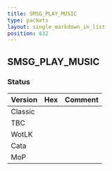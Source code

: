 ```yaml
---
title: SMSG_PLAY_MUSIC
type: packets
layout: single_markdown_in_list
position: 632
---
```


## SMSG_PLAY_MUSIC

### Status

Version    | Hex        | Comment
---------- | ---------- | ---------- 
Classic    |            |
TBC        |            |
WotLK      |            |
Cata       |            |
MoP        |            |